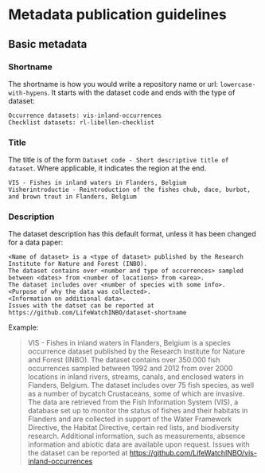 # Metadata publication guidelines

## Basic metadata

### Shortname

The shortname is how you would write a repository name or url: `lowercase-with-hypens`. It starts with the dataset code and ends with the type of dataset:

    Occurrence datasets: vis-inland-occurrences
    Checklist datasets: rl-libellen-checklist

### Title

The title is of the form `Dataset code - Short descriptive title of dataset`. Where applicable, it indicates the region at the end.

    VIS - Fishes in inland waters in Flanders, Belgium
    Visherintroductie - Reintroduction of the fishes chub, dace, burbot, and brown trout in Flanders, Belgium

### Description

The dataset description has this default format, unless it has been changed for a data paper:

    <Name of dataset> is a <type of dataset> published by the Research Institute for Nature and Forest (INBO). 
    The dataset contains over <number and type of occurrences> sampled between <dates> from <number of locations> from <area>. 
    The dataset includes over <number of species with some info>. 
    <Purpose of why the data was collected>. 
    <Information on additional data>. 
    Issues with the datset can be reported at https://github.com/LifeWatchINBO/dataset-shortname

Example:

> VIS - Fishes in inland waters in Flanders, Belgium is a species occurrence dataset published by the Research Institute for Nature and Forest (INBO). The dataset contains over 350.000 fish occurrences sampled between 1992 and 2012 from over 2000 locations in inland rivers, streams, canals, and enclosed waters in Flanders, Belgium. The dataset includes over 75 fish species, as well as a number of bycatch Crustaceans, some of which are invasive. The data are retrieved from the Fish Information System (VIS), a database set up to monitor the status of fishes and their habitats in Flanders and are collected in support of the Water Framework Directive, the Habitat Directive, certain red lists, and biodiversity research. Additional information, such as measurements, absence information and abiotic data are available upon request. Issues with the dataset can be reported at https://github.com/LifeWatchINBO/vis-inland-occurrences

